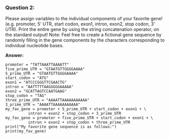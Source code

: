 ### Question 2: 
Please assign variables to the individual components of your favorite gene! (e.g. promoter, 5' UTR, start codon, exon1, intron, exon2, stop codon, 3' UTR). Print the entire gene by using the string concatenation operator, on the standard output! Note: Feel free to create a fictional gene sequence by randomly filling in the gene components by the characters corresponding to individual nucleotide bases.

**Answer:**

```
promoter = "TATTAAATTAAAATT"
five_prime_UTR = "GTAATGTTGGGGAAAA"
5_prime_UTR = "GTAATGTTGGGGAAAA"
start_codon = "ATG"
exon1 = "ATCCCGGGTTCGAACTG"
intron = "AATTTTTAAGGGGGAAAAA"
exon2 = "GCATTAGTCCAATGAAG"
stop_codon = "TAG"
three_prime_UTR = "AAAATTAAAAAAAAAAA"
3_prime_UTR = "AAAATTAAAAAAAAAAA"
my_fav_gene = promoter + 5_prime_UTR + start_codon + exon1 + \
	      intron + exon2 + stop_codon + 3_prime_UTR
my_fav_gene = promoter + five_prime_UTR + start_codon + exon1 + \
	      intron + exon2 + stop_codon + three_prime_UTR
print("My favorite gene sequence is as follows:")
print(my_fav_gene) 

```

